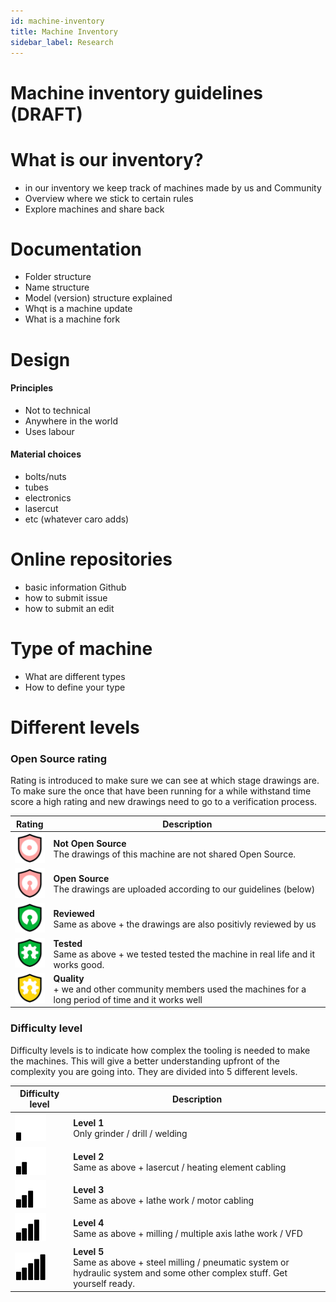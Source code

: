 ```yaml
---
id: machine-inventory
title: Machine Inventory
sidebar_label: Research
---
```


# Machine inventory guidelines (DRAFT)



# What is our inventory?
- in our inventory we keep track of machines made by us and Community
- Overview where we stick to certain rules
- Explore machines and share back


# Documentation
- Folder structure
- Name structure
- Model (version) structure explained
- Whqt is a machine update
- What is a machine fork

# Design
#### Principles
- Not to technical
- Anywhere in the world
- Uses labour

#### Material choices
- bolts/nuts
- tubes
- electronics
- lasercut
- etc (whatever caro adds)

# Online repositories
- basic information Github
- how to submit issue
- how to submit an edit


# Type of machine
- What are different types
- How to define your type

# Different levels


### Open Source rating

Rating is introduced to make sure we can see at which stage drawings are. To make sure the once that have been running for a while withstand time score a high rating and new drawings need to go to a verification process.

| Rating |  Description           |
|---------|------------|
| <img src="../assets/guides/opensource_01.png" width="50px"/> |   **Not Open Source** <br> The drawings of this machine are not shared Open Source.          |
| <img src="../assets/guides/opensource_02.png" width="50px"/> |  **Open Source** <br>  The drawings are uploaded according to our guidelines (below)          |
| <img src="../assets/guides/opensource_03.png" width="50px"/> |  **Reviewed** <br>  Same as above + the drawings are also positivly reviewed by us        |
| <img src="../assets/guides/opensource_04.png" width="50px"/> |  **Tested** <br> Same as above + we tested tested the machine in real life and it works good.    |
| <img src="../assets/guides/opensource_05.png" width="50px"/> |  **Quality** <br>  + we and other community members used the machines for a long period of time and it works well    |



### Difficulty level
Difficulty levels is to indicate how complex the tooling is needed to make the machines. This will give a better understanding upfront of the complexity you are going into. They are divided into 5 different levels.

| Difficulty level |        Description     |
|---------|------------|
| <img src="../assets/guides/level_1.png" width="50px"/> | **Level 1** <br>  Only grinder / drill / welding
| <img src="../assets/guides/level_2.png" width="50px"/> | **Level 2** <br> Same as above + lasercut / heating element cabling
| <img src="../assets/guides/level_3.png" width="50px"/> | **Level 3** <br> Same as above + lathe work / motor cabling
| <img src="../assets/guides/level_4.png" width="50px"/> | **Level 4** <br> Same as above + milling / multiple axis lathe work / VFD
| <img src="../assets/guides/level_5.png" width="50px"/> | **Level 5** <br> Same as above + steel milling / pneumatic system or hydraulic system and some other complex stuff. Get yourself ready.
